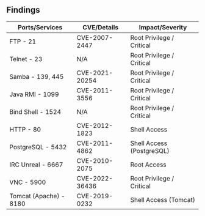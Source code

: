## Findings

| Ports/Services     | CVE/Details       | Impact/Severity            |
|--------------------|-------------------|----------------------------|
| FTP - 21           | CVE-2007-2447     | Root Privilege / Critical   |
| Telnet - 23        | N/A               | Root Privilege / Critical   |
| Samba - 139, 445   | CVE-2021-20254    | Root Privilege / Critical   |
| Java RMI - 1099    | CVE-2011-3556     | Root Privilege / Critical   |
| Bind Shell - 1524  | N/A               | Root Privilege / Critical   |
| HTTP - 80          | CVE-2012-1823     | Shell Access               |
| PostgreSQL - 5432  | CVE-2011-4862     | Shell Access (PostgreSQL)   |
| IRC Unreal - 6667  | CVE-2010-2075     | Root Access                |
| VNC - 5900         | CVE-2022-36436    | Root Privilege / Critical   |
| Tomcat (Apache) - 8180 | CVE-2019-0232  | Shell Access (Tomcat)       |
